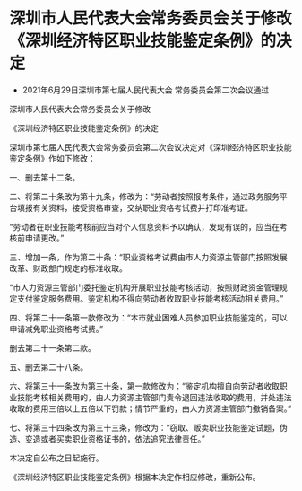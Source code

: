 # 深圳市人民代表大会常务委员会关于修改《深圳经济特区职业技能鉴定条例》的决定

- 2021年6月29日深圳市第七届人民代表大会
常务委员会第二次会议通过

<!-- INFO END -->

深圳市人民代表大会常务委员会关于修改

《深圳经济特区职业技能鉴定条例》的决定

深圳市第七届人民代表大会常务委员会第二次会议决定对《深圳经济特区职业技能鉴定条例》作如下修改：

一、删去第十二条。

二、将第二十条改为第十九条，修改为：“劳动者按照报考条件，通过政务服务平台填报有关资料，接受资格审查，交纳职业资格考试费并打印准考证。

“劳动者在职业技能考核前应当对个人信息资料予以确认，发现有误的，应当在考核前申请更改。”

三、增加一条，作为第二十条：“职业资格考试费由市人力资源主管部门按照发展改革、财政部门规定的标准收取。

“市人力资源主管部门委托鉴定机构开展职业技能考核活动，按照财政资金管理规定支付鉴定服务费用。鉴定机构不得向劳动者收取职业技能考核活动相关费用。”

四、将第二十一条第一款修改为：“本市就业困难人员参加职业技能鉴定的，可以申请减免职业资格考试费。”

删去第二十一条第二款。

五、删去第二十八条。

六、将第三十一条改为第三十条，第一款修改为：“鉴定机构擅自向劳动者收取职业技能考核相关费用的，由人力资源主管部门责令退回违法收取的费用，并处违法收取的费用三倍以上五倍以下罚款；情节严重的，由人力资源主管部门撤销备案。”

七、将第三十四条改为第三十三条，修改为：“窃取、贩卖职业技能鉴定试题，伪造、变造或者买卖职业资格证书的，依法追究法律责任。”

本决定自公布之日起施行。

《深圳经济特区职业技能鉴定条例》根据本决定作相应修改，重新公布。

